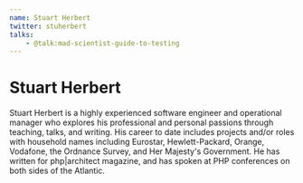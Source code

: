 ```yaml
---
name: Stuart Herbert
twitter: stuherbert
talks:
    - @talk:mad-scientist-guide-to-testing
---
```


# Stuart Herbert

Stuart Herbert is a highly experienced software engineer and operational manager who explores his professional and personal passions through teaching, talks, and writing. His career to date includes projects and/or roles with household names including Eurostar, Hewlett-Packard, Orange, Vodafone, the Ordnance Survey, and Her Majesty's Government. He has written for php|architect magazine, and has spoken at PHP conferences on both sides of the Atlantic.
